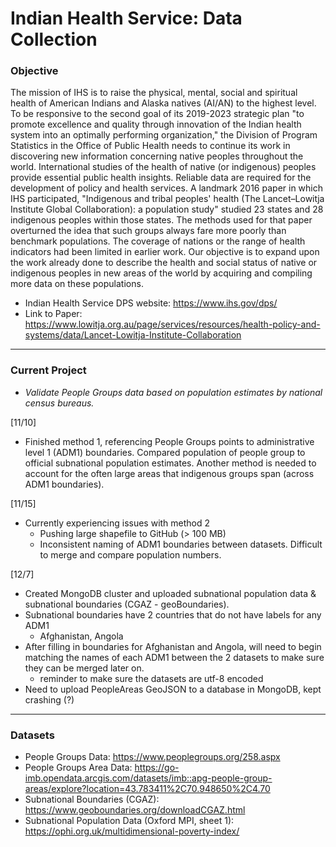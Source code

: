 # Indian Health Service: Data Collection
### Objective
The mission of IHS is to raise the physical, mental, social and spiritual health of American Indians and Alaska natives (AI/AN) to the highest level. To be responsive to the second goal of its 2019-2023
strategic plan "to promote excellence and quality through innovation of the Indian health system into an optimally performing organization," the Division of Program Statistics in the Office of Public Health
needs to continue its work in discovering new information concerning native peoples throughout the world. International studies of the health of native (or indigenous) peoples provide essential public
health insights. Reliable data are required for the development of policy and health services. A landmark 2016 paper in which IHS participated, "Indigenous and tribal peoples' health (The Lancet–Lowitja
Institute Global Collaboration): a population study" studied 23 states and 28 indigenous peoples within those states. The methods used for that paper overturned the idea that such groups always fare more poorly than benchmark populations. 
The coverage of nations or the range of health indicators had been limited in earlier work. Our objective is to expand upon the work already done to describe the health and social status of native or indigenous peoples in new areas of the world by acquiring and compiling more data on these populations.
* Indian Health Service DPS website: https://www.ihs.gov/dps/
* Link to Paper: https://www.lowitja.org.au/page/services/resources/health-policy-and-systems/data/Lancet-Lowitja-Institute-Collaboration



***
### Current Project
* *Validate People Groups data based on population estimates by national census bureaus.*

[11/10] 
* Finished method 1, referencing People Groups points to administrative level 1 (ADM1) boundaries. Compared population of people group to official subnational population estimates.
Another method is needed to account for the often large areas that indigenous groups span (across ADM1 boundaries).

[11/15]
* Currently experiencing issues with method 2
  * Pushing large shapefile to GitHub (> 100 MB)
  * Inconsistent naming of ADM1 boundaries between datasets. Difficult to merge and compare population numbers.

[12/7]
* Created MongoDB cluster and uploaded subnational population data & subnational boundaries (CGAZ - geoBoundaries).  
* Subnational boundaries have 2 countries that do not have labels for any ADM1  
    * Afghanistan, Angola
* After filling in boundaries for Afghanistan and Angola, will need to begin matching the names of each ADM1 between the 2 datasets to make sure they can be merged later on.
    * reminder to make sure the datasets are utf-8 encoded
* Need to upload PeopleAreas GeoJSON to a database in MongoDB, kept crashing (?)  
  
  
 ***
 ### Datasets
 * People Groups Data: https://www.peoplegroups.org/258.aspx
 * People Groups Area Data: https://go-imb.opendata.arcgis.com/datasets/imb::apg-people-group-areas/explore?location=43.783411%2C70.948650%2C4.70  
 * Subnational Boundaries (CGAZ): https://www.geoboundaries.org/downloadCGAZ.html  
 * Subnational Population Data (Oxford MPI, sheet 1): https://ophi.org.uk/multidimensional-poverty-index/
